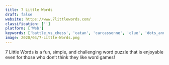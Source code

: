 ```yaml
---
title: 7 Little Words
draft: false 
website: https://www.7littlewords.com/
classification: ['']
platform: ['Web']
keywords: ['battle_vs_chess', 'catan', 'carcassonne', 'clue', 'dots_and_boxes', 'farm_heroes_saga', 'kahoot!', 'lords_of_waterdeep', 'mash', 'monopoly', 'spaceteam', 'wordfeud', 'words_with_friends']
image: 2020/04/7-Little-Words.png
---
```

7 Little Words is a fun, simple, and challenging word puzzle that is enjoyable even for those who don’t think they like word games!